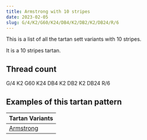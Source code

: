 ```yaml
---
title: Armstrong with 10 stripes
date: 2023-02-05
slug: G/4/K2/G60/K24/DB4/K2/DB2/K2/DB24/R/6
---
```

This is a list of all the tartan sett variants with 10 stripes.

It is a 10 stripes tartan.


## Thread count
G/4 K2 G60 K24 DB4 K2 DB2 K2 DB24 R/6

## Examples of this tartan pattern

| Tartan Variants |
|---------------|
| [Armstrong](/variants/g/4/k2/g60/k24/db4/k2/db2/k2/db24/r/6-db00004c-g004c00-k000000-rc80000)||
